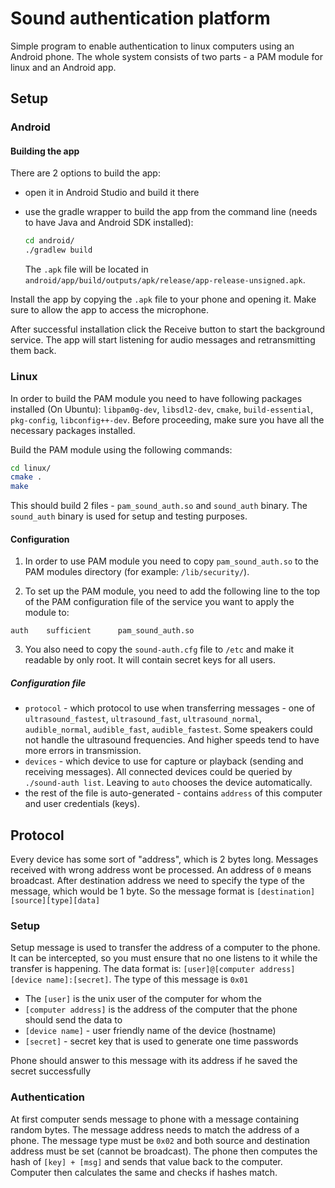 # Sound authentication platform

Simple program to enable authentication to linux computers using an Android phone. The whole system consists
of two parts - a PAM module for linux and an Android app.

## Setup

### Android

#### Building the app

There are 2 options to build the app:
- open it in Android Studio and build it there
- use the gradle wrapper to build the app from the command line (needs to have Java and Android SDK installed):

  ```bash
  cd android/
  ./gradlew build
  ```
  The `.apk` file will be located in `android/app/build/outputs/apk/release/app-release-unsigned.apk`.


Install the app by copying the `.apk` file to your phone and opening it.
Make sure to allow the app to access the microphone.

After successful installation click the Receive button to start the background service. The app will start listening for
audio messages and retransmitting them back.

### Linux

In order to build the PAM module you need to have following packages installed (On Ubuntu): `libpam0g-dev`, `libsdl2-dev`, `cmake`, `build-essential`, `pkg-config`, `libconfig++-dev`.
Before proceeding, make sure you have all the necessary packages installed.

Build the PAM module using the following commands:

```bash
cd linux/
cmake .
make
```

This should build 2 files - `pam_sound_auth.so` and `sound_auth` binary. The `sound_auth` binary is used for setup and testing purposes.


#### Configuration

1. In order to use PAM module you need to copy `pam_sound_auth.so` to the PAM modules directory (for example: `/lib/security/`).

2. To set up the PAM module, you need to add the following line to the top of the PAM configuration file of the service you want to apply the module to:

```
auth    sufficient      pam_sound_auth.so
```

3. You also need to copy the `sound-auth.cfg` file to `/etc` and make it readable by only root. It will contain secret keys for all users.

##### Configuration file

- `protocol` - which protocol to use when transferring messages - one of `ultrasound_fastest`, `ultrasound_fast`, `ultrasound_normal`, `audible_normal`, `audible_fast`, `audible_fastest`. Some speakers could not handle the ultrasound frequencies. And higher speeds tend to have more errors in transmission.
- `devices` - which device to use for capture or playback (sending and receiving messages). All connected devices could be queried by `./sound-auth list`. Leaving to `auto` chooses the device automatically.
- the rest of the file is auto-generated - contains `address` of this computer and user credentials (keys).

## Protocol

Every device has some sort of "address", which is 2 bytes long. Messages received with wrong address wont be processed. An address of `0` means broadcast. After destination address we need to specify the type of the message, which would be 1 byte. So the message format is `[destination][source][type][data]`

### Setup

Setup message is used to transfer the address of a computer to the phone. It can be intercepted, so you must ensure that no one listens to it while the transfer is happening. The data format is: `[user]@[computer address][device name]:[secret]`. The type of this message is `0x01`
- The `[user]` is the unix user of the computer for whom the
- `[computer address]` is the address of the computer that the phone should send the data to
- `[device name]` - user friendly name of the device (hostname)
- `[secret]` - secret key that is used to generate one time passwords

Phone should answer to this message with its address if he saved the secret successfully

### Authentication

At first computer sends message to phone with a message containing random bytes. The message address needs to match the address of a phone. The message type must be `0x02` and both source and destination address must be set (cannot be broadcast).
The phone then computes the hash of `[key] + [msg]` and sends that value back to the computer. Computer then calculates the same and checks if hashes match.
